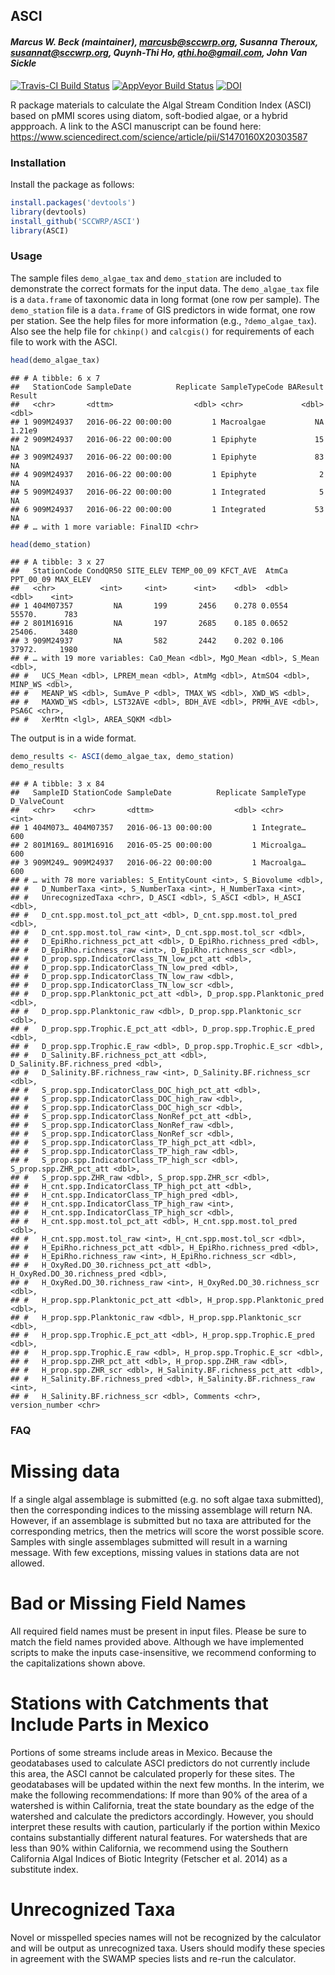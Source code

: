 
## ASCI

#### *Marcus W. Beck (maintainer), <marcusb@sccwrp.org>, Susanna Theroux, <susannat@sccwrp.org>, Quynh-Thi Ho, <qthi.ho@gmail.com>, John Van Sickle*

[![Travis-CI Build
Status](https://travis-ci.org/SCCWRP/ASCI.svg?branch=master)](https://travis-ci.org/SCCWRP/ASCI)
[![AppVeyor Build
Status](https://ci.appveyor.com/api/projects/status/github/SCCWRP/ASCI?branch=master&svg=true)](https://ci.appveyor.com/project/SCCWRP/ASCI)
[![DOI](https://zenodo.org/badge/106055957.svg)](https://zenodo.org/badge/latestdoi/106055957)

R package materials to calculate the Algal Stream Condition Index (ASCI)
based on pMMI scores using diatom, soft-bodied algae, or a
hybrid appproach. A link to the ASCI manuscript can be found here: https://www.sciencedirect.com/science/article/pii/S1470160X20303587

### Installation

Install the package as follows:

``` r
install.packages('devtools')
library(devtools)
install_github('SCCWRP/ASCI')
library(ASCI)
```

### Usage

The sample files `demo_algae_tax` and `demo_station` are included to
demonstrate the correct formats for the input data. The `demo_algae_tax`
file is a `data.frame` of taxonomic data in long format (one row per
sample). The `demo_station` file is a `data.frame` of GIS predictors in
wide format, one row per station. See the help files for more
information (e.g., `?demo_algae_tax`). Also see the help file for
`chkinp()` and `calcgis()` for requirements of each file to work with
the ASCI.

``` r
head(demo_algae_tax)
```

    ## # A tibble: 6 x 7
    ##   StationCode SampleDate          Replicate SampleTypeCode BAResult  Result
    ##   <chr>       <dttm>                  <dbl> <chr>             <dbl>   <dbl>
    ## 1 909M24937   2016-06-22 00:00:00         1 Macroalgae           NA  1.21e9
    ## 2 909M24937   2016-06-22 00:00:00         1 Epiphyte             15 NA     
    ## 3 909M24937   2016-06-22 00:00:00         1 Epiphyte             83 NA     
    ## 4 909M24937   2016-06-22 00:00:00         1 Epiphyte              2 NA     
    ## 5 909M24937   2016-06-22 00:00:00         1 Integrated            5 NA     
    ## 6 909M24937   2016-06-22 00:00:00         1 Integrated           53 NA     
    ## # … with 1 more variable: FinalID <chr>

``` r
head(demo_station)
```

    ## # A tibble: 3 x 27
    ##   StationCode CondQR50 SITE_ELEV TEMP_00_09 KFCT_AVE  AtmCa PPT_00_09 MAX_ELEV
    ##   <chr>          <int>     <int>      <int>    <dbl>  <dbl>     <dbl>    <int>
    ## 1 404M07357         NA       199       2456    0.278 0.0554    55570.      783
    ## 2 801M16916         NA       197       2685    0.185 0.0652    25406.     3480
    ## 3 909M24937         NA       582       2442    0.202 0.106     37972.     1980
    ## # … with 19 more variables: CaO_Mean <dbl>, MgO_Mean <dbl>, S_Mean <dbl>,
    ## #   UCS_Mean <dbl>, LPREM_mean <dbl>, AtmMg <dbl>, AtmSO4 <dbl>, MINP_WS <dbl>,
    ## #   MEANP_WS <dbl>, SumAve_P <dbl>, TMAX_WS <dbl>, XWD_WS <dbl>,
    ## #   MAXWD_WS <dbl>, LST32AVE <dbl>, BDH_AVE <dbl>, PRMH_AVE <dbl>, PSA6C <chr>,
    ## #   XerMtn <lgl>, AREA_SQKM <dbl>

The output is in a wide format.

``` r
demo_results <- ASCI(demo_algae_tax, demo_station)
demo_results
```

    ## # A tibble: 3 x 84
    ##   SampleID StationCode SampleDate          Replicate SampleType D_ValveCount
    ##   <chr>    <chr>       <dttm>                  <dbl> <chr>             <int>
    ## 1 404M073… 404M07357   2016-06-13 00:00:00         1 Integrate…          600
    ## 2 801M169… 801M16916   2016-05-25 00:00:00         1 Microalga…          600
    ## 3 909M249… 909M24937   2016-06-22 00:00:00         1 Macroalga…          600
    ## # … with 78 more variables: S_EntityCount <int>, S_Biovolume <dbl>,
    ## #   D_NumberTaxa <int>, S_NumberTaxa <int>, H_NumberTaxa <int>,
    ## #   UnrecognizedTaxa <chr>, D_ASCI <dbl>, S_ASCI <dbl>, H_ASCI <dbl>,
    ## #   D_cnt.spp.most.tol_pct_att <dbl>, D_cnt.spp.most.tol_pred <dbl>,
    ## #   D_cnt.spp.most.tol_raw <int>, D_cnt.spp.most.tol_scr <dbl>,
    ## #   D_EpiRho.richness_pct_att <dbl>, D_EpiRho.richness_pred <dbl>,
    ## #   D_EpiRho.richness_raw <int>, D_EpiRho.richness_scr <dbl>,
    ## #   D_prop.spp.IndicatorClass_TN_low_pct_att <dbl>,
    ## #   D_prop.spp.IndicatorClass_TN_low_pred <dbl>,
    ## #   D_prop.spp.IndicatorClass_TN_low_raw <dbl>,
    ## #   D_prop.spp.IndicatorClass_TN_low_scr <dbl>,
    ## #   D_prop.spp.Planktonic_pct_att <dbl>, D_prop.spp.Planktonic_pred <dbl>,
    ## #   D_prop.spp.Planktonic_raw <dbl>, D_prop.spp.Planktonic_scr <dbl>,
    ## #   D_prop.spp.Trophic.E_pct_att <dbl>, D_prop.spp.Trophic.E_pred <dbl>,
    ## #   D_prop.spp.Trophic.E_raw <dbl>, D_prop.spp.Trophic.E_scr <dbl>,
    ## #   D_Salinity.BF.richness_pct_att <dbl>, D_Salinity.BF.richness_pred <dbl>,
    ## #   D_Salinity.BF.richness_raw <int>, D_Salinity.BF.richness_scr <dbl>,
    ## #   S_prop.spp.IndicatorClass_DOC_high_pct_att <dbl>,
    ## #   S_prop.spp.IndicatorClass_DOC_high_raw <dbl>,
    ## #   S_prop.spp.IndicatorClass_DOC_high_scr <dbl>,
    ## #   S_prop.spp.IndicatorClass_NonRef_pct_att <dbl>,
    ## #   S_prop.spp.IndicatorClass_NonRef_raw <dbl>,
    ## #   S_prop.spp.IndicatorClass_NonRef_scr <dbl>,
    ## #   S_prop.spp.IndicatorClass_TP_high_pct_att <dbl>,
    ## #   S_prop.spp.IndicatorClass_TP_high_raw <dbl>,
    ## #   S_prop.spp.IndicatorClass_TP_high_scr <dbl>, S_prop.spp.ZHR_pct_att <dbl>,
    ## #   S_prop.spp.ZHR_raw <dbl>, S_prop.spp.ZHR_scr <dbl>,
    ## #   H_cnt.spp.IndicatorClass_TP_high_pct_att <dbl>,
    ## #   H_cnt.spp.IndicatorClass_TP_high_pred <dbl>,
    ## #   H_cnt.spp.IndicatorClass_TP_high_raw <int>,
    ## #   H_cnt.spp.IndicatorClass_TP_high_scr <dbl>,
    ## #   H_cnt.spp.most.tol_pct_att <dbl>, H_cnt.spp.most.tol_pred <dbl>,
    ## #   H_cnt.spp.most.tol_raw <int>, H_cnt.spp.most.tol_scr <dbl>,
    ## #   H_EpiRho.richness_pct_att <dbl>, H_EpiRho.richness_pred <dbl>,
    ## #   H_EpiRho.richness_raw <int>, H_EpiRho.richness_scr <dbl>,
    ## #   H_OxyRed.DO_30.richness_pct_att <dbl>, H_OxyRed.DO_30.richness_pred <dbl>,
    ## #   H_OxyRed.DO_30.richness_raw <int>, H_OxyRed.DO_30.richness_scr <dbl>,
    ## #   H_prop.spp.Planktonic_pct_att <dbl>, H_prop.spp.Planktonic_pred <dbl>,
    ## #   H_prop.spp.Planktonic_raw <dbl>, H_prop.spp.Planktonic_scr <dbl>,
    ## #   H_prop.spp.Trophic.E_pct_att <dbl>, H_prop.spp.Trophic.E_pred <dbl>,
    ## #   H_prop.spp.Trophic.E_raw <dbl>, H_prop.spp.Trophic.E_scr <dbl>,
    ## #   H_prop.spp.ZHR_pct_att <dbl>, H_prop.spp.ZHR_raw <dbl>,
    ## #   H_prop.spp.ZHR_scr <dbl>, H_Salinity.BF.richness_pct_att <dbl>,
    ## #   H_Salinity.BF.richness_pred <dbl>, H_Salinity.BF.richness_raw <int>,
    ## #   H_Salinity.BF.richness_scr <dbl>, Comments <chr>, version_number <chr>


### FAQ

# Missing data 
If a single algal assemblage is submitted (e.g. no soft algae taxa submitted), then the corresponding indices to the missing assemblage will return NA. However, if an assemblage is submitted but no taxa are attributed for the corresponding metrics, then the metrics will score the worst possible score. Samples with single assemblages submitted will result in a warning message. With few exceptions, missing values in stations data are not allowed. 

# Bad or Missing Field Names
All required field names must be present in input files. Please be sure to match the field names provided above. Although we have implemented scripts to make the inputs case-insensitive, we recommend conforming to the capitalizations shown above.

# Stations with Catchments that Include Parts in Mexico
Portions of some streams include areas in Mexico. Because the geodatabases used to calculate ASCI predictors do not currently include this area, the ASCI cannot be calculated properly for these sites. The geodatabases will be updated within the next few months. In the interim, we make the following recommendations: If more than 90% of the area of a watershed is within California, treat the state boundary as the edge of the watershed and calculate the predictors accordingly. However, you should interpret these results with caution, particularly if the portion within Mexico contains substantially different natural features. For watersheds that are less than 90% within California, we recommend using the Southern California Algal Indices of Biotic Integrity (Fetscher et al. 2014) as a substitute index.

# Unrecognized Taxa
Novel or misspelled species names will not be recognized by the calculator and will be output as unrecognized taxa. Users should modify these species in agreement with the SWAMP species lists and re-run the calculator. 
